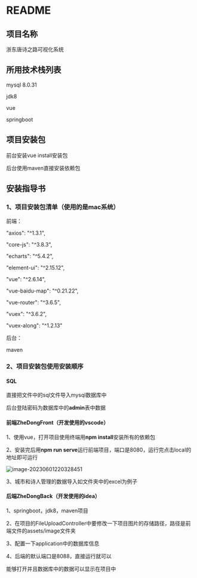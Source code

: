 # README

## 项目名称

浙东唐诗之路可视化系统

## 所用技术栈列表

mysql 8.0.31 

jdk8 

vue 

springboot

## 项目安装包

前台安装vue install安装包

后台使用maven直接安装依赖包

## 安装指导书

### 1、项目安装包清单（使用的是mac系统）

前端：

  "axios": "^1.3.1",

  "core-js": "^3.8.3",

  "echarts": "^5.4.2",

  "element-ui": "^2.15.12",

  "vue": "^2.6.14",

  "vue-baidu-map": "^0.21.22",

  "vue-router": "^3.6.5",

  "vuex": "^3.6.2",

  "vuex-along": "^1.2.13"

后台：

maven

### 2、项目安装包使用安装顺序

#### SQL

直接把文件中的sql文件导入mysql数据库中

后台登陆密码为数据库中的**admin**表中数据

#### 前端ZheDongFront（开发使用的vscode）

1、使用vue，打开项目使用终端用**npm install**安装所有的依赖包

2、安装完后用**npm run serve**运行前端项目，端口是8080，运行完点击local的地址即可运行

![image-20230601220328451](/Users/fuxiaolong/Pictures/Typora/image-20230601220328451.png)

3、城市和诗人管理的数据导入如文件夹中的excel为例子

#### 后端ZheDongBack（开发使用的idea）

1、springboot，jdk8，maven项目

2、在项目的FileUploadController中要修改一下项目图片的存储路径，路径是前端文件的assets/image文件夹

3、配置一下application中的数据库信息

4、后端的默认端口是8088，直接运行就可以

能够打开并且数据库中的数据可以显示在项目中
